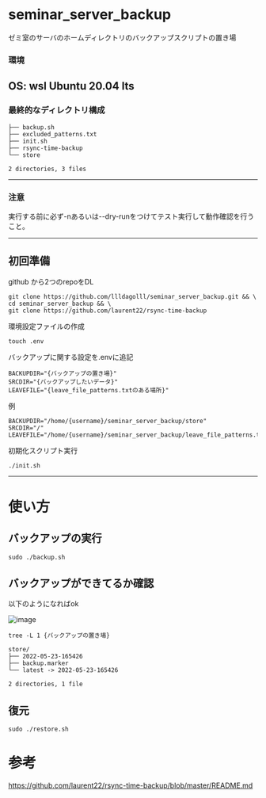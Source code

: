 # seminar_server_backup
ゼミ室のサーバのホームディレクトリのバックアップスクリプトの置き場
### 環境
OS: wsl Ubuntu 20.04 lts  
---
### 最終的なディレクトリ構成
```
├── backup.sh
├── excluded_patterns.txt
├── init.sh
├── rsync-time-backup
└── store

2 directories, 3 files
```
---
### 注意  
実行する前に必ず-nあるいは--dry-runをつけてテスト実行して動作確認を行うこと。  


---


## 初回準備
github から2つのrepoをDL
```
git clone https://github.com/llldagolll/seminar_server_backup.git && \
cd seminar_server_backup && \
git clone https://github.com/laurent22/rsync-time-backup
```    
環境設定ファイルの作成  
```
touch .env
```  

バックアップに関する設定を.envに追記
``` bash:.env
BACKUPDIR="{バックアップの置き場}"
SRCDIR="{バックアップしたいデータ}"
LEAVEFILE="{leave_file_patterns.txtのある場所}"
```

例  
```
BACKUPDIR="/home/{username}/seminar_server_backup/store"
SRCDIR="/"
LEAVEFILE="/home/{username}/seminar_server_backup/leave_file_patterns.txt"
```


初期化スクリプト実行  
```
./init.sh
```
--- 

# 使い方
## バックアップの実行  
```
sudo ./backup.sh
```

## バックアップができてるか確認  
以下のようになればok  

![image](https://user-images.githubusercontent.com/72905484/169770602-23e53f44-34c8-46a5-b4ea-8884f8d7164f.png)  

```  
tree -L 1 {バックアップの置き場}  
```  


```
store/
├── 2022-05-23-165426
├── backup.marker
└── latest -> 2022-05-23-165426

2 directories, 1 file
```

## 復元
```
sudo ./restore.sh
```  

# 参考  
https://github.com/laurent22/rsync-time-backup/blob/master/README.md
